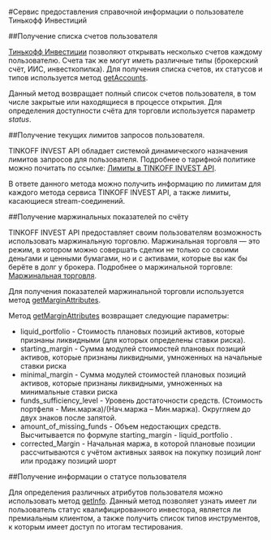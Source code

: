 #Сервис предоставления справочной информации о пользователе Тинькофф Инвестиций

##Получение списка счетов пользователя

[Тинькофф Инвестиции](https://www.tinkoff.ru/invest/) позволяют открывать несколько счетов каждому 
пользователю. Счета так же могут иметь различные типы (брокерский счёт, ИИС, инвесткопилка). 
Для получения списка счетов, их статусов и типов используется метод [getAccounts](/investAPI/users#getaccounts).

Данный метод возвращает полный список счетов пользователя, в том числе закрытые или находящиеся в процессе
открытия. Для определения доступности счёта для торговли используется параметр *status*. 

##Получение текущих лимитов запросов пользователя.

TINKOFF INVEST API обладает системой динамического назначения лимитов запросов для пользователя. 
Подробнее о тарифной политике можно почитать по ссылке: [Лимиты в TINKOFF INVEST API](/investAPI/limits/).

В ответе данного метода можно получить информацию по лимитам для каждого метода сервиса TINKOFF INVEST API,
а также лимиты, касающиеся stream-соединений.

##Получение маржинальных показателей по счёту

TINKOFF INVEST API предоставляет своим пользователям возможность использовать маржинальную торговлю.
Маржинальная торговля — это режим, в котором можно совершать сделки не только со своими деньгами и 
ценными бумагами, но и с активами, которые вы как бы берёте в долг у брокера. Подробнее о маржинальной
торговле: [Маржинальная торговля](https://help.tinkoff.ru/margin-trade/). 

Для получения показателей маржинальной торговли используется метод [getMarginAttributes](/investAPI/users#getmarginattributes).

Метод [getMarginAttributes](/investAPI/users#getmarginattributes) возвращает следующие параметры: 

* liquid_portfolio - Стоимость плановых позиций активов, которые признаны ликвидными (для которых определены ставки риска).
* starting_margin - Сумма модулей стоимостей плановых позиций активов, которые признаны ликвидными, умноженных на начальные ставки риска
* minimal_margin - Сумма модулей стоимостей плановых позиций активов, которые признаны ликвидными, умноженных на минимальные ставки риска
* funds_sufficiency_level - Уровень достаточности средств. (Стоимость портфеля - Мин.маржа)/(Нач.маржа – Мин.маржа). Округляем до двух знаков после запятой.
* amount_of_missing_funds - Объем недостающих средств. Высчитывается по формуле starting_margin - liquid_portfolio . 
* corrected_Margin - Начальная маржа, в которой плановые позиции рассчитываются с учётом активных заявок на покупку позиций лонг или продажу позиций шорт

##Получение информации о статусе пользователя

Для определения различных атрибутов пользователя можно использовать метод [getInfo](/investAPI/users#getinfo).
Данный метод позволяет узнать имеет ли пользователь статус квалифицированного инвестора, является ли 
премиальным клиентом, а также получить список типов инструментов, к которым имеет доступ по итогам тестирования. 





